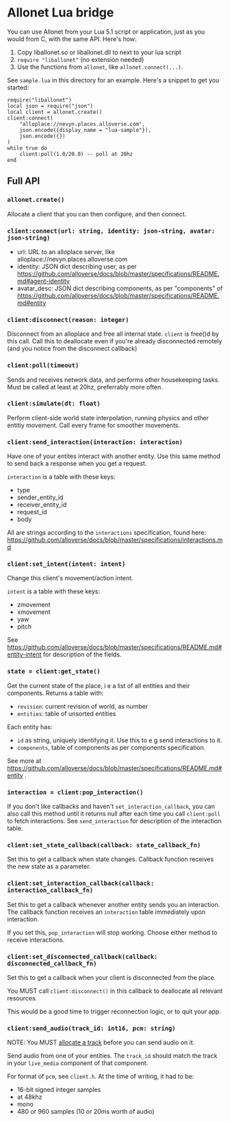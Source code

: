 # Allonet Lua bridge

You can use Allonet from your Lua 5.1 script or application, just as you
would from C, with the same API. Here's how:

1. Copy liballonet.so or liballonet.dll to next to your lua script
2. `require "liballonet"` (no extension needed)
3. Use the functions from `allonet`, like `allonet.connect(...)`.

See `sample.lua` in this directory for an example. Here's a snippet to
get you started:

    require("liballonet")
    local json = require("json")
    local client = allonet.create()
    client:connect(
        "alloplace://nevyn.places.alloverse.com",
        json.encode({display_name = "lua-sample"}),
        json.encode({})
    )
    while true do
        client:poll(1.0/20.0) -- poll at 20hz
    end

## Full API

### `allonet.create()`

Allocate a client that you can then configure, and then connect.

### `client:connect(url: string, identity: json-string, avatar: json-string)`

 * url: URL to an alloplace server, like alloplace://nevyn.places.alloverse.com
 * identity: JSON dict describing user, as per https://github.com/alloverse/docs/blob/master/specifications/README.md#agent-identity
 * avatar_desc: JSON dict describing components, as per "components" of https://github.com/alloverse/docs/blob/master/specifications/README.md#entity

### `client:disconnect(reason: integer)`

Disconnect from an alloplace and free all internal state.
`client` is free()d by this call. Call this to deallocate
even if you're already disconnected remotely (and you
notice from the disconnect callback)

### `client:poll(timeout)`

Sends and receives network data, and performs other housekeeping tasks.
Must be called at least at 20hz, preferrably more often.

### `client:simulate(dt: float)`

Perform client-side world state interpolation, running physics and other
entitiy movement. Call every frame for smoother movements.

### `client:send_interaction(interaction: interaction)`

Have one of your entites interact with another entity.
Use this same method to send back a response when you get a request.

`interaction` is a table with these keys:

* type
* sender_entity_id
* receiver_entity_id
* request_id
* body

All are strings according to the `interactions` specification, found here:
https://github.com/alloverse/docs/blob/master/specifications/interactions.md

### `client:set_intent(intent: intent)`

Change this client's movement/action intent.

`intent` is a table with these keys:

* zmovement
* xmovement
* yaw
* pitch

See https://github.com/alloverse/docs/blob/master/specifications/README.md#entity-intent
for description of the fields.

### `state = client:get_state()`

Get the current state of the place, i e a list of all entities
and their components. Returns a table with:

* `revision`: current revision of world, as number
* `entities`: table of unsorted entities

Each entity has:

* `id` as string, uniquely identifying it. Use this to e g send interactions to it.
* `components`, table of components as per components specification.

See more at https://github.com/alloverse/docs/blob/master/specifications/README.md#entity .

### `interaction = client:pop_interaction()`

If you don't like callbacks and haven't `set_interaction_callback`, you can also
call this method until it returns null after each time you call `client:poll` to
fetch interactions. See `send_interaction` for description of the interaction
table.

### `client:set_state_callback(callback: state_callback_fn)`

Set this to get a callback when state changes. Callback function receives
the new state as a parameter.

### `client:set_interaction_callback(callback: interaction_callback_fn)`

Set this to get a callback whenever another entity sends you an interaction.
The callback function receives an `interaction` table immediately upon
interaction.

If you set this, `pop_interaction` will stop working. Choose either method
to receive interactions.

### `client:set_disconnected_callback(callback: disconnected_callback_fn)`

Set this to get a callback when your client is disconnected from the place.

You MUST call `client:disconnect()` in this callback to deallocate all
relevant resources.

This would be a good time to trigger reconnection logic, or to quit your app.

### `client:send_audio(track_id: int16, pcm: string)`

NOTE: You MUST 
[allocate a track](https://github.com/alloverse/docs/blob/master/specifications/interactions.md#entity-wishes-to-transmit-live-media)
before you can send audio on it.

Send audio from one of your entities. The `track_id` should match
the track in your `live_media` component of that component.

For format of `pcm`, see `client.h`. At the time of writing, it had to be:
 * 16-bit signed integer samples
 * at 48khz
 * mono
 * 480 or 960 samples (10 or 20ms worth of audio)

